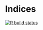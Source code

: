 # Indices

<!-- badges: start -->
[![R build status](https://github.com/climatefutures/indices/workflows/R-CMD-check/badge.svg)](https://github.com/climatefutures/indices/actions)
<!-- badges: end -->
